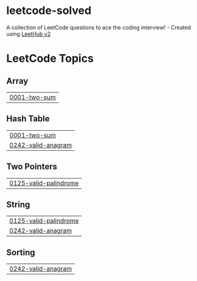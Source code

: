 # leetcode-solved
A collection of LeetCode questions to ace the coding interview! - Created using [LeetHub v2](https://github.com/arunbhardwaj/LeetHub-2.0)

<!---LeetCode Topics Start-->
# LeetCode Topics
## Array
|  |
| ------- |
| [0001-two-sum](https://github.com/Quineeryn/leetcode-solved/tree/master/0001-two-sum) |
## Hash Table
|  |
| ------- |
| [0001-two-sum](https://github.com/Quineeryn/leetcode-solved/tree/master/0001-two-sum) |
| [0242-valid-anagram](https://github.com/Quineeryn/leetcode-solved/tree/master/0242-valid-anagram) |
## Two Pointers
|  |
| ------- |
| [0125-valid-palindrome](https://github.com/Quineeryn/leetcode-solved/tree/master/0125-valid-palindrome) |
## String
|  |
| ------- |
| [0125-valid-palindrome](https://github.com/Quineeryn/leetcode-solved/tree/master/0125-valid-palindrome) |
| [0242-valid-anagram](https://github.com/Quineeryn/leetcode-solved/tree/master/0242-valid-anagram) |
## Sorting
|  |
| ------- |
| [0242-valid-anagram](https://github.com/Quineeryn/leetcode-solved/tree/master/0242-valid-anagram) |
<!---LeetCode Topics End-->